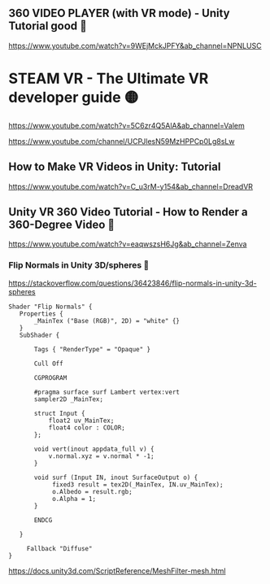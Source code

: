 ## 360 VIDEO PLAYER (with VR mode) - Unity Tutorial good 🔴
https://www.youtube.com/watch?v=9WEjMckJPFY&ab_channel=NPNLUSC

 # STEAM VR - The Ultimate VR developer guide 🟡
 https://www.youtube.com/watch?v=5C6zr4Q5AlA&ab_channel=Valem
 
 https://www.youtube.com/channel/UCPJlesN59MzHPPCp0Lg8sLw

## How to Make VR Videos in Unity: Tutorial
https://www.youtube.com/watch?v=C_u3rM-y154&ab_channel=DreadVR

 ## Unity VR 360 Video Tutorial - How to Render a 360-Degree Video 🔴
 https://www.youtube.com/watch?v=eaqwszsH6Jg&ab_channel=Zenva
 
 
 ### Flip Normals in Unity 3D/spheres 🔴
 https://stackoverflow.com/questions/36423846/flip-normals-in-unity-3d-spheres
 
 ```
 Shader "Flip Normals" {
    Properties {
        _MainTex ("Base (RGB)", 2D) = "white" {}
    }
    SubShader {

        Tags { "RenderType" = "Opaque" }

        Cull Off

        CGPROGRAM

        #pragma surface surf Lambert vertex:vert
        sampler2D _MainTex;

        struct Input {
            float2 uv_MainTex;
            float4 color : COLOR;
        };

        void vert(inout appdata_full v) {
            v.normal.xyz = v.normal * -1;
        }

        void surf (Input IN, inout SurfaceOutput o) {
             fixed3 result = tex2D(_MainTex, IN.uv_MainTex);
             o.Albedo = result.rgb;
             o.Alpha = 1;
        }

        ENDCG

    }

      Fallback "Diffuse"
}
 ```

 
 https://docs.unity3d.com/ScriptReference/MeshFilter-mesh.html
 
 




